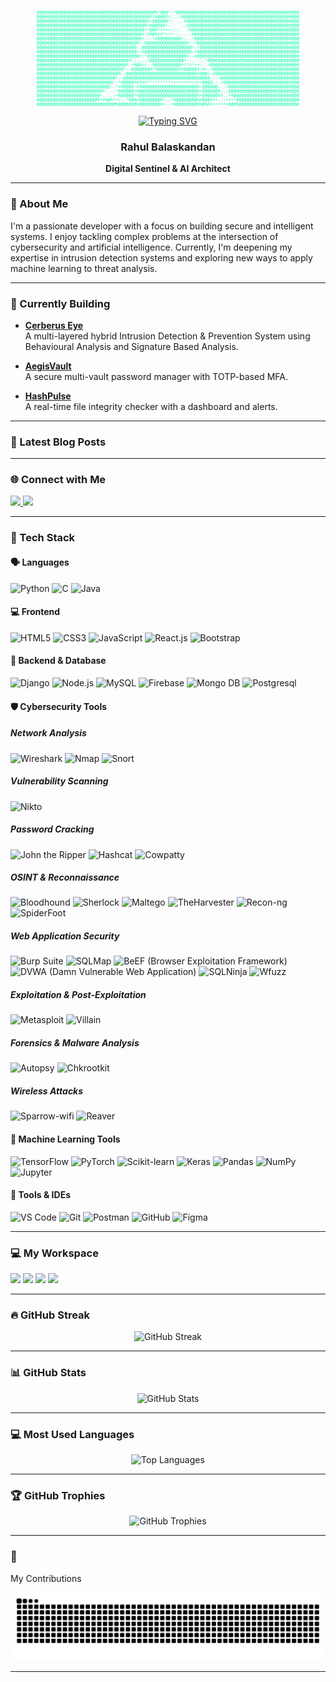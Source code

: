 <div align="center">
<pre style="color:#00FFAA; font-family: 'Courier New', Courier, monospace; font-size: 0.5em; line-height: 1.0;">
@@@@@@@@@@@@@@@@@@@@@@@@@@@@@@@@@@@@@@@@@@@@@%*@@@*-*@@@@@@@@@@@@@@@@@@@@@@@@@@@@@@@@@@@@@@@@@@@@@@@
@@@@@@@@@@@@@@@@@@@@@@@@@@@@@@@@@@@@@@@@@@@#=%@@@#=:..=%@@@@@@@@@@@@@@@@@@@@@@@@@@@@@@@@@@@@@@@@@@@@
@@@@@@@@@@@@@@@@@@@@@@@@@@@@@@@@@@@@@@@@@@#=@@@@@@*:  ..#@@@@@@@@@@@@@@@@@@@@@@@@@@@@@@@@@@@@@@@@@@@
@@@@@@@@@@@@@@@@@@@@@@@@@@@@@@@@@@@@@@@@@%=%@@@@%*-.   ..#@@@@@@@@@@@@@@@@@@@@@@@@@@@@@@@@@@@@@@@@@@
@@@@@@@@@@@@@@@@@@@@@@@@@@@@@@@@@@@@@@@@@+*@@%*+++=-::.. :%@@@@@@@@@@@@@@@@@@@@@@@@@@@@@@@@@@@@@@@@@
@@@@@@@@@@@@@@@@@@@@@@@@@@@@@@@@@@@@@@@@#:#%@%##*++=-:....-%@@@@@@@@@@@@@@@@@@@@@@@@@@@@@@@@@@@@@@@@
@@@@@@@@@@@@@@@@@@@@@@@@@@@@@@@@@@@@@@@@+.--=#@@@@@@@@@+:..*@@@@@@@@@@@@@@@@@@@@@@@@@@@@@@@@@@@@@@@@
@@@@@@@@@@@@@@@@@@@@@@@@@@@@@@@@@@@@@@%::%@@@@@@@@@@@@@@@%:.=@@@@@@@@@@@@@@@@@@@@@@@@@@@@@@@@@@@@@@@
@@@@@@@@@@@@@@@@@@@@@@@@@@@@@@@@@@@@@@::@@@@@@@@@@@@@@@@@@@=.*@@@@@@@@@@@@@@@@@@@@@@@@@@@@@@@@@@@@@@
@@@@@@@@@@@@@@@@@@@@@@@@@@@@@@@@@@@@@@=:%@@@@@@@@@@@@@@@@@@-+@@@@@@@@@@@@@@@@@@@@@@@@@@@@@@@@@@@@@@@
@@@@@@@@@@@@@@@@@@@@@@@@@@@@@@@@@@@@@@@+:*@@@@@@@@@@@@@@@#--#@@@@@@@@@@@@@@@@@@@@@@@@@@@@@@@@@@@@@@@
@@@@@@@@@@@@@@@@@@@@@@@@@@@@@@@@@@@#-:-...=@@@@@@@@@@@@@+.....:-*@@@@@@@@@@@@@@@@@@@@@@@@@@@@@@@@@@@
@@@@@@@@@@@@@@@@@@@@@@@@@@@@@@@@@@#.+%@%=+--%@@@@@@@@@@+=*#*++:..+@@@@@@@@@@@@@@@@@@@@@@@@@@@@@@@@@@
@@@@@@@@@@@@@@@@@@@@@@@@@@@@@@@@@*:.@@@@@@@%*%@@@@@@@@##@@@@@#-%=.+@@@@@@@@@@@@@@@@@@@@@@@@@@@@@@@@@
@@@@@@@@@@@@@@@@@@@@@@@@@@@@@@@%-:@@@@@@@@@@@@@@@@@@@@@@@@@@@#@@@=.#@@@@@@@@@@@@@@@@@@@@@@@@@@@@@@@@
@@@@@@@@@@@@@@@@@@@@@@@@@@@@@@+.:@@@@@@@@@@@@@@@@@@@@@@@@@@@@@@@@@.:.=@@@@@@@@@@@@@@@@@@@@@@@@@@@@@@
@@@@@@@@@@@@@@@@@@@@@@@@@@@@@:.*@@@@@#####*********+++++++=====@@@@.-.=@@@@@@@@@@@@@@@@@@@@@@@@@@@@@
@@@@@@@@@@@@@@@@@@@@@@@@@@@@-.*##@@@@-#%%@@@@@@@@@@@@@@@@@@@@%-@@@@@@-..=@@@@@@@@@@@@@@@@@@@@@@@@@@@
@@@@@@@@@@@@@@@@@@@@@@@@@#-...*@@@@@@=%@@@@@@@@@@@@@@@@@@@@@@%=@@@@@@%..:@@@@@@@@@@@@@@@@@@@@@@@@@@@
@@@@@@@@@@@@@@@@@@@@@@@@+....-+%@@@@@*%@@@@@@@@@@@@@@@@@@@@@@%+@@@@@@##..+%@@@@@@@@@@@@@@@@@@@@@@@@@
@@@@@@@@@@@@@@@@@@@@@@@%*#%@%*+=.-*%@%#@@@@@@@@%*--*%@@@@@@@@%#@@@#++..:+++*@@@@@@@@@@@@@@@@@@@@@@@@
@@@@@@@@@@@@@@@@@@@@@@@@@@@@@@%@@@@@@@#@@@@@@@@%+--+%@@@@@@@@%%@%##+==+++@@@%@@@@@@@@@@@@@@@@@@@@@@@
</pre>
<p align="center">
  <a href="https://git.io/typing-svg"><img src="https://readme-typing-svg.vercel.app/api?font=Courier+New&color=00FFAA&center=true&vCenter=true&width=450&pause=1000&lines=Hackers+are+always;one+step+ahead+of+you" alt="Typing SVG" /></a>
</p>
<h3 align="center">Rahul Balaskandan</h3>
<p align="center"><b>Digital Sentinel & AI Architect</b></p>
</div>

---

### 👋 About Me
<p>
  I'm a passionate developer with a focus on building secure and intelligent systems. I enjoy tackling complex problems at the intersection of cybersecurity and artificial intelligence. Currently, I'm deepening my expertise in intrusion detection systems and exploring new ways to apply machine learning to threat analysis.
</p>

---

### 🚧 Currently Building

- **[Cerberus Eye](https://github.com/R-A-H-U-L-Kodez/CerberusEye)**<br>A multi-layered hybrid Intrusion Detection & Prevention System using Behavioural Analysis and Signature Based Analysis.

- **[AegisVault](https://github.com/R-A-H-U-L-Kodez/AegisVault-2.0)**<br>A secure multi-vault password manager with TOTP-based MFA.

- **[HashPulse](https://github.com/R-A-H-U-L-Kodez/HashPulse)**<br>A real-time file integrity checker with a dashboard and alerts.

---

### 📰 Latest Blog Posts


---

### 🌐 Connect with Me

<p>
  <a href="https://www.linkedin.com/in/rahulbalaskandan/">
    <img src="https://img.shields.io/badge/LinkedIn-0077B5?style=for-the-badge&logo=linkedin&logoColor=white" />
  </a>
  <a href="https://github.com/R-A-H-U-L-Kodez">
    <img src="https://img.shields.io/badge/GitHub-000?style=for-the-badge&logo=github&logoColor=white" />
  </a>
</p>

---

### 🧠 Tech Stack

#### 🗣️ Languages
<p>
  <img height="40" src="https://img.icons8.com/color/48/000000/python.png" alt="Python"/>
  <img height="40" src="https://img.icons8.com/color/48/000000/c-programming.png" alt="C"/>
  <img height="40" src="https://img.icons8.com/color/48/java-coffee-cup-logo--v1.png" alt="Java"/>
</p>

#### 💻 Frontend
<p>
  <img height="40" src="https://img.icons8.com/color/48/000000/html-5.png" alt="HTML5"/>
  <img height="40" src="https://img.icons8.com/color/48/000000/css3.png" alt="CSS3"/>
  <img height="40" src="https://img.icons8.com/color/48/000000/javascript.png" alt="JavaScript"/>
  <img height="40" src="https://img.icons8.com/color/48/react-native.png" alt="React.js"/>
  <img height="40" src="https://img.icons8.com/color/48/bootstrap.png" alt="Bootstrap"/>
</p>

#### 🔧 Backend & Database
<p>
  <img height="40" src="https://img.icons8.com/external-tal-revivo-tritone-tal-revivo/32/external-django-a-high-level-python-web-framework-that-encourages-rapid-development-logo-tritone-tal-revivo.png" alt="Django"/>
  <img height="40" src="https://img.icons8.com/color/48/null/nodejs.png" alt="Node.js"/>
  <img height="40" src="https://img.icons8.com/color/48/null/mysql-logo.png" alt="MySQL"/>
  <img height="40" src="https://img.icons8.com/color/48/000000/firebase.png" alt="Firebase"/>
  <img height="40" src="https://img.icons8.com/color/48/mongo-db.png" alt="Mongo DB"/>
  <img height="40" src="https://img.icons8.com/external-tal-revivo-color-tal-revivo/24/external-postgre-sql-a-free-and-open-source-relational-database-management-system-logo-color-tal-revivo.png" alt="Postgresql"/>
</p>

#### 🛡️ Cybersecurity Tools

##### Network Analysis
<p>
  <img height="40" src="https://www.kali.org/tools/wireshark/images/wireshark-logo.svg" alt="Wireshark"/>
  <img height="40" src="https://www.kali.org/tools/nmap/images/nmap-logo.svg" alt="Nmap"/>
  <img height="40" src="https://www.kali.org/tools/snort/images/snort-logo.svg" alt="Snort"/>
</p>

##### Vulnerability Scanning
<p>
  <img height="40" src="https://www.kali.org/tools/nikto/images/nikto-logo.svg" alt="Nikto"/>
</p>

##### Password Cracking
<p>
  <img height="40" src="https://www.kali.org/tools/john/images/john-logo.svg" alt="John the Ripper"/>
  <img height="40" src="https://www.kali.org/tools/hashcat/images/hashcat-logo.svg" alt="Hashcat"/>
  <img height="40" src="https://www.kali.org/tools/cowpatty/images/cowpatty-logo.svg" alt="Cowpatty"/>
</p>

##### OSINT & Reconnaissance
<p>
  <img height="40" src="https://www.kali.org/tools/bloodhound/images/bloodhound-logo.svg" alt="Bloodhound"/>
  <img height="40" src="https://www.kali.org/tools/sherlock/images/sherlock-logo.svg" alt="Sherlock"/>
  <img height="40" src="https://www.kali.org/tools/maltego/images/maltego-logo.svg" alt="Maltego"/>
  <img height="40" src="https://www.kali.org/tools/theharvester/images/theharvester-logo.svg" alt="TheHarvester"/>
  <img height="40" src="https://www.kali.org/tools/recon-ng/images/recon-ng-logo.svg" alt="Recon-ng"/>
  <img height="40" src="https://www.kali.org/tools/spiderfoot/images/spiderfoot-logo.svg" alt="SpiderFoot"/>
</p>

##### Web Application Security
<p>
  <img height="40" src="https://www.kali.org/tools/burpsuite/images/burpsuite-logo.svg" alt="Burp Suite"/>
  <img height="40" src="https://www.kali.org/tools/sqlmap/images/sqlmap-logo.svg" alt="SQLMap"/>
  <img height="40" src="https://www.kali.org/tools/beef-xss/images/beef-xss-logo.svg" alt="BeEF (Browser Exploitation Framework)"/>
  <img height="40" src="https://www.kali.org/tools/dvwa/images/dvwa-logo.svg" alt="DVWA (Damn Vulnerable Web Application)"/>
  <img height="40" src="https://www.kali.org/tools/sqlninja/images/sqlninja-logo.svg" alt="SQLNinja"/>
  <img height="40" src="https://www.kali.org/tools/wfuzz/images/wfuzz-logo.svg" alt="Wfuzz"/>
</p>

##### Exploitation & Post-Exploitation
<p>
  <img height="40" src="https://www.kali.org/tools/metasploit-framework/images/metasploit-framework-logo.svg" alt="Metasploit"/>
  <img height="40" src="https://www.kali.org/tools/villain/images/villain-logo.svg" alt="Villain"/>
</p>

##### Forensics & Malware Analysis
<p>
  <img height="40" src="https://www.kali.org/tools/autopsy/images/autopsy-logo.svg" alt="Autopsy"/>
  <img height="40" src="https://www.kali.org/tools/chkrootkit/images/chkrootkit-logo.svg" alt="Chkrootkit"/>
</p>

##### Wireless Attacks
<p>
  <img height="40" src="https://www.kali.org/tools/sparrow-wifi/images/sparrow-wifi-logo.svg" alt="Sparrow-wifi"/>
  <img height="40" src="https://www.kali.org/tools/reaver/images/reaver-logo.svg" alt="Reaver"/>
</p>

#### 🤖 Machine Learning Tools
<p>
  <img height="40" src="https://img.icons8.com/color/48/tensorflow.png" alt="TensorFlow"/>
  <img height="40" src="https://cdn.jsdelivr.net/gh/devicons/devicon/icons/pytorch/pytorch-original.svg" alt="PyTorch"/>
  <img height="40" src="https://cdn.jsdelivr.net/gh/devicons/devicon/icons/scikitlearn/scikitlearn-original.svg" alt="Scikit-learn"/>
  <img height="40" src="https://cdn.jsdelivr.net/gh/devicons/devicon/icons/keras/keras-original.svg" alt="Keras"/>
  <img height="40" src="https://cdn.jsdelivr.net/gh/devicons/devicon/icons/pandas/pandas-original.svg" alt="Pandas"/>
  <img height="40" src="https://cdn.jsdelivr.net/gh/devicons/devicon/icons/numpy/numpy-original.svg" alt="NumPy"/>
  <img height="40" src="https://cdn.jsdelivr.net/gh/devicons/devicon/icons/jupyter/jupyter-original.svg" alt="Jupyter"/>
</p>

#### 🧰 Tools & IDEs
<p>
  <img height="40" src="https://img.icons8.com/color/48/000000/visual-studio-code-2019.png" alt="VS Code"/>
  <img height="40" src="https://img.icons8.com/color/48/000000/git.png" alt="Git"/>
  <img height="40" src="https://img.icons8.com/external-tal-revivo-shadow-tal-revivo/24/external-postman-is-the-only-complete-api-development-environment-logo-shadow-tal-revivo.png" alt="Postman"/>
  <img height="40" src="https://img.icons8.com/fluency/48/000000/github.png" alt="GitHub"/>
  <img height="40" src="https://img.icons8.com/fluency/48/figma.png" alt="Figma"/>
</p>

---

### 💻 My Workspace

<p>
  <img height="30" src="https://img.shields.io/badge/Windows-11-0078D6?style=for-the-badge&logo=windows&logoColor=white"/>
  <img height="30" src="https://img.shields.io/badge/Kali-Linux-557C94?style=for-the-badge&logo=linux&logoColor=white"/>
  <img height="30" src="https://img.shields.io/badge/AMD-Ryzen_7_6800H-ED1C24?style=for-the-badge&logo=amd&logoColor=white"/>
  <img height="30" src="https://img.shields.io/badge/NVIDIA-RTX_3050_Ti-76B900?style=for-the-badge&logo=nvidia&logoColor=white"/>
</p>

---
### 🔥 GitHub Streak
<p align="center">
  <img src="https://streak-stats.demolab.com/?user=R-A-H-U-L-Kodez&theme=tokyonight" alt="GitHub Streak" />
</p>

---
### 📊 GitHub Stats
<p align="center">
  <img src="https://github-readme-stats.vercel.app/api?username=R-A-H-U-L-Kodez&theme=tokyonight&show_icons=true&hide=issues" alt="GitHub Stats" />
</p>

---
### 💻 Most Used Languages
<p align="center">
  <img src="https://github-readme-stats.vercel.app/api/top-langs/?username=R-A-H-U-L-Kodez&layout=compact&theme=tokyonight" alt="Top Languages" />
</p>

---
### 🏆 GitHub Trophies
<p align="center">
  <img src="https://github-profile-trophy.vercel.app/?username=R-A-H-U-L-Kodez&theme=tokyonight" alt="GitHub Trophies" />
</p>

---
### 🐍
My Contributions
<p align="center">
  <img src="https://github.com/R-A-H-U-L-Kodez/R-A-H-U-L-Kodez/blob/output/github-contribution-grid-snake.svg" alt="Snake Contribution Grid" />
</p>

---
